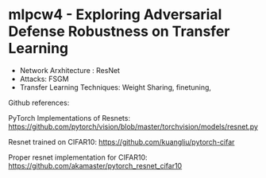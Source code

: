 # mlpcw4 - Exploring Adversarial Defense Robustness on Transfer Learning

* Network Arxhitecture : ResNet
* Attacks: FSGM 
* Transfer Learning Techniques: Weight Sharing, finetuning, 


Github references:

PyTorch Implementations of Resnets: https://github.com/pytorch/vision/blob/master/torchvision/models/resnet.py

Resnet trained on CIFAR10: https://github.com/kuangliu/pytorch-cifar

Proper resnet implementation for CIFAR10: https://github.com/akamaster/pytorch_resnet_cifar10
